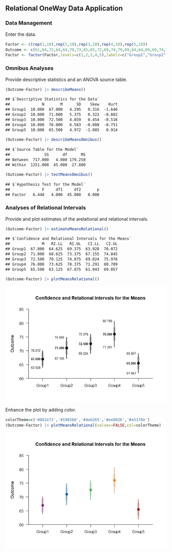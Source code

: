 
## Relational OneWay Data Application

### Data Management

Enter the data.

```r
Factor <- c(rep(1,10),rep(2,10),rep(3,10),rep(4,10),rep(5,10))
Outcome <- c(61,64,72,64,64,70,73,65,65,72,69,74,79,69,64,64,69,69,74,79,70,75,80,80,70,65,70,75,70,70,70,80,85,75,70,65,75,75,85,80,65,55,70,65,65,70,70,60,65,70)
Factor <- factor(Factor,levels=c(1,2,3,4,5),labels=c("Group1","Group2","Group3","Group4","Group5"))
```

### Omnibus Analyses

Provide descriptive statistics and an ANOVA source table.

```r
(Outcome~Factor) |> describeMeans()
```

```
## $`Descriptive Statistics for the Data`
##              N       M      SD    Skew    Kurt
## Group1  10.000  67.000   4.295   0.316  -1.646
## Group2  10.000  71.000   5.375   0.322  -0.882
## Group3  10.000  72.500   4.859   0.454  -0.516
## Group4  10.000  76.000   6.583  -0.088  -0.751
## Group5  10.000  65.500   4.972  -1.085   0.914
```

```r
(Outcome~Factor) |> describeMeansOmnibus()
```

```
## $`Source Table for the Model`
##               SS      df      MS
## Between  717.000   4.000 179.250
## Within  1251.000  45.000  27.800
```

```r
(Outcome~Factor) |> testMeansOmnibus()
```

```
## $`Hypothesis Test for the Model`
##              F     df1     df2       p
## Factor   6.448   4.000  45.000   0.000
```

### Analyses of Relational Intervals

Provide and plot estimates of the arelational and relational intervals.

```r
(Outcome~Factor) |> estimateMeansRelational()
```

```
## $`Confidence and Relational Intervals for the Means`
##              M   RI.LL   RI.UL   CI.LL   CI.UL
## Group1  67.000  64.625  69.375  63.928  70.072
## Group2  71.000  68.625  73.375  67.155  74.845
## Group3  72.500  70.125  74.875  69.024  75.976
## Group4  76.000  73.625  78.375  71.291  80.709
## Group5  65.500  63.125  67.875  61.943  69.057
```

```r
(Outcome~Factor) |> plotMeansRelational()
```

![](figures/Relational-OneWay-RelationalA-1.png)<!-- -->

Enhance the plot by adding color.

```r
colorTheme=c('#882e72','#1965b0','#4eb265','#ee8026','#a5170e')
(Outcome~Factor) |> plotMeansRelational(values=FALSE,col=colorTheme)
```

![](figures/Relational-OneWay-RelationalB-1.png)<!-- -->
